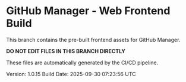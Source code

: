 # GitHub Manager - Web Frontend Build

This branch contains the pre-built frontend assets for GitHub Manager.

**DO NOT EDIT FILES IN THIS BRANCH DIRECTLY**

These files are automatically generated by the CI/CD pipeline.

Version: 1.0.15
Build Date: 2025-09-30 07:23:56 UTC
